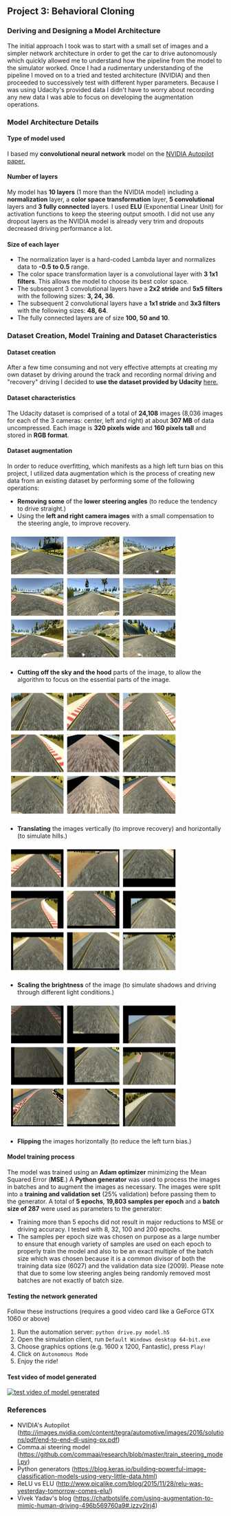 

## **Project 3: Behavioral Cloning**

### **Deriving and Designing a Model Architecture**
The initial approach I took was to start with a small set of images and a simpler network architecture in order to get the car to drive autonomously which quickly allowed me to understand how the pipeline from the model to the simulator worked.
Once I had a rudimentary understanding of the pipeline I moved on to a tried and tested architecture (NVIDIA) and then proceeded to successively test with different hyper parameters.
Because I was using Udacity's provided data I didn't have to worry about recording any new data I was able to focus on developing the augmentation operations.

### **Model Architecture Details**

#### Type of model used
I based my **convolutional neural network** model on the [NVIDIA Autopilot paper.](http://images.nvidia.com/content/tegra/automotive/images/2016/solutions/pdf/end-to-end-dl-using-px.pdf)

#### Number of layers
My model has **10 layers** (1 more than the NVIDIA model) including a **normalization** layer, a **color space transformation** layer, **5 convolutional** layers and **3 fully connected** layers. I used **ELU** (Exponential Linear Unit) for activation functions to keep the steering output smooth. I did not use any dropout layers as the NVIDIA model is already very trim and dropouts decreased driving performance a lot.

#### Size of each layer
 - The normalization layer is a hard-coded Lambda layer and normalizes data to **-0.5 to 0.5** range.
 - The color space transformation layer is a convolutional layer with **3 1x1 filters**. This allows the model to choose its best color space.
 - The subsequent 3 convolutional layers have a **2x2 stride** and **5x5 filters** with the following sizes: **3, 24, 36**.
 - The subsequent 2 convolutional layers have a **1x1 stride** and **3x3 filters** with the following sizes: **48, 64**.
 - The fully connected layers are of size **100, 50 and 10**.

### **Dataset Creation, Model Training and Dataset Characteristics**

#### Dataset creation
After a few time consuming and not very effective attempts at creating my own dataset by driving around the track and recording normal driving and "recovery" driving I decided to **use the dataset provided by Udacity** [here.](https://d17h27t6h515a5.cloudfront.net/topher/2016/December/584f6edd_data/data.zip)

#### Dataset characteristics
The Udacity dataset is comprised of a total of **24,108** images (8,036 images for each of the 3 cameras: center, left and right) at about **307 MB** of data uncompressed. Each image is **320 pixels wide** and **160 pixels tall** and stored in **RGB format**.

#### Dataset augmentation
In order to reduce overfitting, which manifests as a high left turn bias on this project, I utilized data augmentation which is the process of creating new data from an existing dataset by performing some of the following operations:
- **Removing some** of the **lower steering angles** (to reduce the tendency to drive straight.)
- Using the **left and right camera images** with a small compensation to the steering angle, to improve recovery.

![title](report_images/left_center_right.jpeg)
- **Cutting off the sky and the hood** parts of the image, to allow the algorithm to focus on the essential parts of the image.

![title](report_images/crop.jpeg)
- **Translating** the images vertically (to improve recovery) and horizontally (to simulate hills.)

![title](report_images/translate.jpeg)
- **Scaling the brightness** of the image (to simulate shadows and driving through different light conditions.)

![title](report_images/scale_brightness.jpeg)
- **Flipping** the images horizontally (to reduce the left turn bias.)

#### Model training process
The model was trained using an **Adam optimizer** minimizing the Mean Squared Error (**MSE**.) A **Python generator** was used to process the images in batches and to augment the images as necessary. The images were split into a **training and validation set** (25% validation) before passing them to the generator.
A total of **5 epochs**, **19,803 samples per epoch** and a **batch size of 287** were used as parameters to the generator:
- Training more than 5 epochs did not result in major reductions to MSE or driving accuracy. I tested with 8, 32, 100 and 200 epochs.
- The samples per epoch size was chosen on purpose as a large number to ensure that enough variety of samples are used on each epoch to properly train the model and also to be an exact multiple of the batch size which was chosen because it is a common divisor of both the training data size (6027) and the validation data size (2009). Please note that due to some low steering angles being randomly removed most batches are not exactly of batch size.

#### Testing the network generated
Follow these instructions (requires a good video card like a GeForce GTX 1060 or above)
1. Run the automation server: `python drive.py model.h5`
2. Open the simulation client, run `Default Windows desktop 64-bit.exe`
3. Choose graphics options (e.g. 1600 x 1200, Fantastic), press `Play!`
4. Click on `Autonomous Mode`
5. Enjoy the ride!

#### Test video of model generated
[![test video of model generated](http://img.youtube.com/vi/zTKNbQekGaM/0.jpg)](http://www.youtube.com/watch?v=zTKNbQekGaM "test video of model generated")

### **References**
- NVIDIA's Autopilot (http://images.nvidia.com/content/tegra/automotive/images/2016/solutions/pdf/end-to-end-dl-using-px.pdf)
- Comma.ai steering model (https://github.com/commaai/research/blob/master/train_steering_model.py)
- Python generators (https://blog.keras.io/building-powerful-image-classification-models-using-very-little-data.html)
- ReLU vs ELU (http://www.picalike.com/blog/2015/11/28/relu-was-yesterday-tomorrow-comes-elu/)
- Vivek Yadav's blog (https://chatbotslife.com/using-augmentation-to-mimic-human-driving-496b569760a9#.izzv2lrj4)

```python

```
